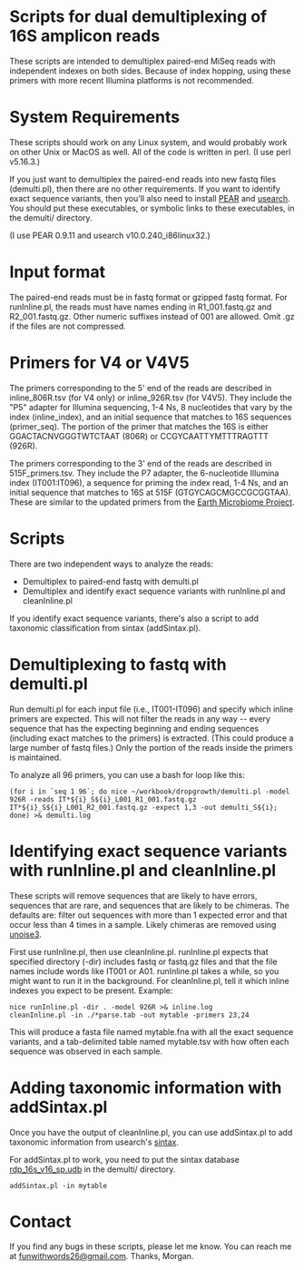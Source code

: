 # Scripts for dual demultiplexing of 16S amplicon reads

These scripts are intended to demultiplex paired-end MiSeq reads with
independent indexes on both sides. Because of index hopping, using
these primers with more recent Illumina platforms is not recommended.

# System Requirements

These scripts should work on any Linux system, and would probably work
on other Unix or MacOS as well. All of the code is written in perl. (I
use perl v5.16.3.)

If you just want to demultiplex the paired-end reads into new fastq
files (demulti.pl), then there are no other requirements. If you want
to identify exact sequence variants, then you'll also need to install
[PEAR](https://cme.h-its.org/exelixis/web/software/pear/) and
[usearch](http://www.drive5.com/usearch/). You should put these
executables, or symbolic links to these executables, in the demulti/
directory.

(I use PEAR 0.9.11 and usearch v10.0.240_i86linux32.)

# Input format

The paired-end reads must be in fastq format or gzipped fastq
format. For runInline.pl, the reads must have names ending in
R1_001.fastq.gz and R2_001.fastq.gz. Other numeric suffixes instead of
001 are allowed. Omit .gz if the files are not compressed.

# Primers for V4 or V4V5 

The primers corresponding to the 5' end of the reads are described in
inline_806R.tsv (for V4 only) or inline_926R.tsv (for V4V5). They
include the "P5" adapter for Illumina sequencing, 1-4 Ns, 8
nucleotides that vary by the index (inline_index), and an initial
sequence that matches to 16S sequences (primer_seq). The portion of
the primer that matches the 16S is either GGACTACNVGGGTWTCTAAT (806R)
or CCGYCAATTYMTTTRAGTTT (926R).

The primers corresponding to the 3' end of the reads are described in
515F_primers.tsv. They include the P7 adapter, the 6-nucleotide
Illumina index (IT001:IT096), a sequence for priming the index read,
1-4 Ns, and an initial sequence that matches to 16S at 515F
(GTGYCAGCMGCCGCGGTAA). These are similar to the updated primers from
the
[Earth Microbiome Project](https://earthmicrobiome.org/protocols-and-standards/16s/).

# Scripts

There are two independent ways to analyze the reads:

* Demultiplex to paired-end fastq with demulti.pl
* Demultiplex and identify exact sequence variants with runInline.pl and cleanInline.pl

If you identify exact sequence variants, there's also a script to add
taxonomic classification from sintax (addSintax.pl).

# Demultiplexing to fastq with demulti.pl

Run demulti.pl for each input file (i.e., IT001-IT096) and specify which inline primers are expected. This will not filter the reads in any way -- every sequence that has the expecting beginning and ending sequences (including exact matches to the primers) is extracted. (This could produce a large number of fastq files.) Only the portion of the reads inside the primers is maintained.

To analyze all 96 primers, you can use a bash for loop like this:

```
(for i in `seq 1 96`; do nice ~/workbook/dropgrowth/demulti.pl -model 926R -reads IT*${i}_S${i}_L001_R1_001.fastq.gz IT*${i}_S${i}_L001_R2_001.fastq.gz -expect 1,3 -out demulti_S${i}; done) >& demulti.log
```

# Identifying exact sequence variants with runInline.pl and cleanInline.pl

These scripts will remove sequences that are likely to have errors,
sequences that are rare, and sequences that are likely to be
chimeras. The defaults are: filter out sequences with more than 1
expected error and that occur less than 4 times in a sample. Likely chimeras are removed using
[unoise3](https://www.drive5.com/usearch/manual/unoise_algo.html).

First use runInline.pl, then use cleanInline.pl. runInline.pl expects
that specified directory (-dir) includes fastq or fastq.gz files and
that the file names include words like IT001 or A01. runInline.pl
takes a while, so you might want to run it in the background. For
cleanInline.pl, tell it which inline indexes you expect to be present. Example:

```
nice runInline.pl -dir . -model 926R >& inline.log
cleanInline.pl -in ./*parse.tab -out mytable -primers 23,24
```

This will produce a fasta file named mytable.fna with all the exact
sequence variants, and a tab-delimited table named mytable.tsv with
how often each sequence was observed in each sample.

# Adding taxonomic information with addSintax.pl

Once you have the output of cleanInline.pl, you can use addSintax.pl to add taxonomic information from usearch's
[sintax](https://www.drive5.com/usearch/manual/cmd_sintax.html).

For addSintax.pl to work, you need to put the sintax database
[rdp_16s_v16_sp.udb](https://www.drive5.com/usearch/manual/sintax_downloads.html)
in the demulti/ directory.

```
addSintax.pl -in mytable
```

# Contact

If you find any bugs in these scripts, please let me know.
You can reach me at funwithwords26@gmail.com. Thanks, Morgan.
